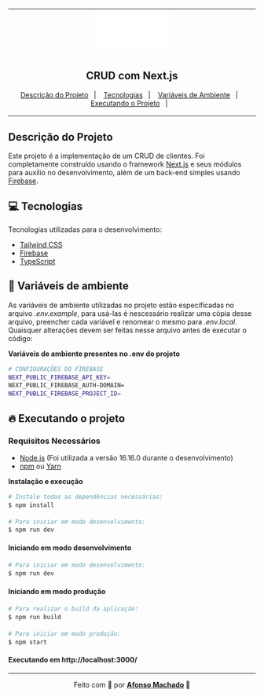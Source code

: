 <table align="center"><tr><td align="center" width="9999">
<a href="http://nestjs.com/" target="blank"><img src="https://github.com/AfonsoMachado/next-crud/blob/main/public/nextjs-logotype-light.png" width="150" alt="Nest Logo" /></a>

<h2>CRUD com Next.js</h2>

<p align="center">
  <a href="#descrição-do-projeto">Descrição do Projeto</a>&nbsp;&nbsp;&nbsp;|&nbsp;&nbsp;&nbsp;
  <a href="#computer-tecnologias">Tecnologias</a>&nbsp;&nbsp;&nbsp;|&nbsp;&nbsp;&nbsp;
  <a href="#bookmark-variáveis-de-ambiente">Variáveis de Ambiente</a>&nbsp;&nbsp;&nbsp;|&nbsp;&nbsp;&nbsp;
  <a href="#fire-executando-o-projeto">Executando o Projeto</a>&nbsp;&nbsp;&nbsp;|&nbsp;&nbsp;&nbsp;
</p>

</td></tr>
</table>

## Descrição do Projeto

Este projeto é a implementação de um CRUD de clientes. Foi completamente construído usando o framework [Next.js](https://nextjs.org/) e seus módulos para auxílio no desenvolvimento, além de um back-end simples usando [Firebase](https://firebase.google.com/).

## :computer: Tecnologias

Tecnologias utilizadas para o desenvolvimento:
- [Tailwind CSS](https://tailwindcss.com/)
- [Firebase](https://firebase.google.com/)
- [TypeScript](https://www.typescriptlang.org/)

## :bookmark: Variáveis de ambiente 

As variáveis de ambiente utilizadas no projeto estão especificadas no arquivo *.env.example*, para usá-las é nescessário realizar uma cópia desse arquivo, preencher cada variável e renomear o mesmo para *.env.local*. Quaisquer alterações devem ser feitas nesse arquivo antes de executar o código:

**Variáveis de ambiente presentes no .env do projeto**

```bash
# CONFIGURAÇÕES DO FIREBASE
NEXT_PUBLIC_FIREBASE_API_KEY=
NEXT_PUBLIC_FIREBASE_AUTH-DOMAIN=
NEXT_PUBLIC_FIREBASE_PROJECT_ID=
```

## :fire: Executando o projeto

### Requisitos Necessários

- [Node.js](https://nodejs.org/en/) (Foi utilizada a versão 16.16.0 durante o desenvolvimento)
- [npm](https://www.npmjs.com/) ou [Yarn](https://classic.yarnpkg.com/)

**Instalação e execução**

```bash
# Instale todas as dependências necessárias:
$ npm install

# Para iniciar em modo desenvolvimento:
$ npm run dev
```

#### Iniciando em modo desenvolvimento

```bash
# Para iniciar em modo desenvolvimento:
$ npm run dev
```

#### Iniciando em modo produção

```bash
# Para realizar o build da aplicação:
$ npm run build

# Para iniciar em modo produção:
$ npm start
```

#### Executando em http://localhost:3000/
---

<p align="center">Feito com 💜 por <strong><a href="https://www.linkedin.com/in/AfonsoMachado/">Afonso Machado</a> 🥰 </strong> </p>
